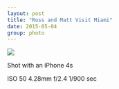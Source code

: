 ```yaml
---
layout: post
title: "Ross and Matt Visit Miami"
date: 2015-05-04
group: photo
---
```

<img src="{{site.url}}/photos/1505041336.jpg" class="image fit">

Shot with an iPhone 4s

ISO 50  4.28mm  f/2.4 1/900 sec
